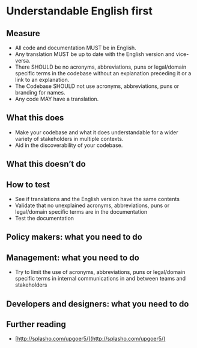 # Understandable English first

## Measure

- All code and documentation MUST be in English.
- Any translation MUST be up to date with the English version and vice-versa.
- There SHOULD be no acronyms, abbreviations, puns or legal/domain specific terms in the codebase without an explanation preceding it or a link to an explanation.
- The Codebase SHOULD not use acronyms, abbreviations, puns or branding for names.
- Any code MAY have a translation.

## What this does

- Make your codebase and what it does understandable for a wider variety of stakeholders in multiple contexts.
- Aid in the discoverability of your codebase.

## What this doesn’t do

## How to test

- See if translations and the English version have the same contents
- Validate that no unexplained acronyms, abbreviations, puns or legal/domain specific terms are in the documentation
- Test the documentation

## Policy makers: what you need to do

## Management: what you need to do

- Try to limit the use of acronyms, abbreviations, puns or legal/domain specific terms in internal communications in and between teams and stakeholders

## Developers and designers: what you need to do

## Further reading

- [http://splasho.com/upgoer5/](http://splasho.com/upgoer5/)
